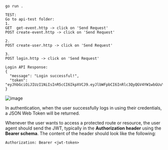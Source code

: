 ```
go run .

TEST:
Go to api-test folder:
1.
GET  get-event.http -> click on 'Send Request'
POST create-event.http -> click on 'Send Request'

2.
POST create-user.http -> click on 'Send Request'

3.
POST login.http -> click on 'Send Request'
```
```
Login API Response:
{
  "message": "Login successful!",
  "token": "eyJhbGciOiJIUzI1NiIsInR5cCI6IkpXVCJ9.eyJlbWFpbCI6InRlc3QyQGV4YW1wbGUuY29tIiwiZXhwIjoxNzI0NjY4MzI2LCJ1c2VySWQiOjB9.FoNXi6S8jrHPRM0_pQUmXtcyasAnOAxfDTGOVcDKc_E"
}
```

![image](https://github.com/user-attachments/assets/08487fbe-dbd2-492e-8dbb-5bbc08304168)



In authentication, when the user successfully logs in using their credentials, a JSON Web Token will be returned. 

Whenever the user wants to access a protected route or resource, the user agent should send the JWT, typically in the **Authorization header** using the **Bearer schema**. The content of the header should look like the following:
```
Authorization: Bearer <jwt-token>
```
